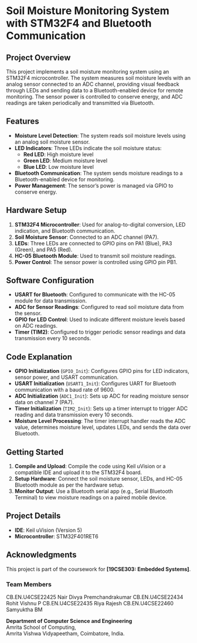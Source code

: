 # Soil Moisture Monitoring System with STM32F4 and Bluetooth Communication

## Project Overview
This project implements a soil moisture monitoring system using an STM32F4 microcontroller. The system measures soil moisture levels with an analog sensor connected to an ADC channel, providing visual feedback through LEDs and sending data to a Bluetooth-enabled device for remote monitoring. The sensor power is controlled to conserve energy, and ADC readings are taken periodically and transmitted via Bluetooth.

## Features
- **Moisture Level Detection**: The system reads soil moisture levels using an analog soil moisture sensor.
- **LED Indicators**: Three LEDs indicate the soil moisture status:
  - **Red LED**: High moisture level
  - **Green LED**: Medium moisture level
  - **Blue LED**: Low moisture level
- **Bluetooth Communication**: The system sends moisture readings to a Bluetooth-enabled device for monitoring.
- **Power Management**: The sensor’s power is managed via GPIO to conserve energy.

## Hardware Setup
1. **STM32F4 Microcontroller**: Used for analog-to-digital conversion, LED indication, and Bluetooth communication.
2. **Soil Moisture Sensor**: Connected to an ADC channel (PA7).
3. **LEDs**: Three LEDs are connected to GPIO pins on PA1 (Blue), PA3 (Green), and PA5 (Red).
4. **HC-05 Bluetooth Module**: Used to transmit soil moisture readings.
5. **Power Control**: The sensor power is controlled using GPIO pin PB1.

## Software Configuration
- **USART for Bluetooth**: Configured to communicate with the HC-05 module for data transmission.
- **ADC for Sensor Readings**: Configured to read soil moisture data from the sensor.
- **GPIO for LED Control**: Used to indicate different moisture levels based on ADC readings.
- **Timer (TIM2)**: Configured to trigger periodic sensor readings and data transmission every 10 seconds.

## Code Explanation
- **GPIO Initialization** (`GPIO_Init`): Configures GPIO pins for LED indicators, sensor power, and USART communication.
- **USART Initialization** (`USART1_Init`): Configures UART for Bluetooth communication with a baud rate of 9600.
- **ADC Initialization** (`ADC1_Init`): Sets up ADC for reading moisture sensor data on channel 7 (PA7).
- **Timer Initialization** (`TIM2_Init`): Sets up a timer interrupt to trigger ADC reading and data transmission every 10 seconds.
- **Moisture Level Processing**: The timer interrupt handler reads the ADC value, determines moisture level, updates LEDs, and sends the data over Bluetooth.
  
## Getting Started
1. **Compile and Upload**: Compile the code using Keil uVision or a compatible IDE and upload it to the STM32F4 board.
2. **Setup Hardware**: Connect the soil moisture sensor, LEDs, and HC-05 Bluetooth module as per the hardware setup.
3. **Monitor Output**: Use a Bluetooth serial app (e.g., Serial Bluetooth Terminal) to view moisture readings on a paired mobile device.

## Project Details
- **IDE**: Keil uVision (Version 5)
- **Microcontroller**: STM32F401RET6

## Acknowledgments
This project is part of the coursework for **[19CSE303: Embedded Systems]**.

### Team Members
CB.EN.U4CSE22425 Nair Divya Premchandrakumar
CB.EN.U4CSE22434 Rohit Vishnu P
CB.EN.U4CSE22435 Riya Rajesh
CB.EN.U4CSE22460 Samyuktha BM


**Department of Computer Science and Engineering**  
Amrita School of Computing,  
Amrita Vishwa Vidyapeetham, Coimbatore, India.
